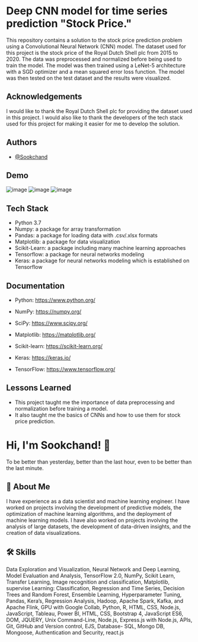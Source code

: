 
#  Deep CNN model for time series prediction "Stock Price."
This repository contains a solution to the stock price prediction problem using a Convolutional Neural Network (CNN) model. The dataset used for this project is the stock price of the Royal Dutch Shell plc from 2015 to 2020. The data was preprocessed and normalized before being used to train the model. The model was then trained using a LeNet-5 architecture with a SGD optimizer and a mean squared error loss function. The model was then tested on the test dataset and the results were visualized.

## Acknowledgements
I would like to thank the Royal Dutch Shell plc for providing the dataset used in this project. I would also like to thank the developers of the tech stack used for this project for making it easier for me to develop the solution.
## Authors

- [@Sookchand](https://github.com/Sookchand)


## Demo
![image](https://user-images.githubusercontent.com/34344439/210142223-00ba3f89-402f-463f-a9ba-a843c155628c.png)
![image](https://user-images.githubusercontent.com/34344439/210143291-f3bf3a28-c258-4022-bd7b-7ef00590adf0.png)
![image](https://user-images.githubusercontent.com/34344439/210142902-f9287123-03b9-4b11-97b9-2cf090d20344.png)



## Tech Stack
- Python 3.7
- Numpy: a package for array transformation
- Pandas: a package for loading data with .csv/.xlsx formats
- Matplotlib: a package for data visualization
- Scikit-Learn: a package including many machine learning approaches
- Tensorflow: a package for neural networks modeling
- Keras: a package for neural networks modeling which is established on Tensorflow
## Documentation
- Python: https://www.python.org/

- NumPy: https://numpy.org/

- SciPy: https://www.scipy.org/

- Matplotlib: https://matplotlib.org/

- Scikit-learn: https://scikit-learn.org/

- Keras: https://keras.io/

- TensorFlow: https://www.tensorflow.org/
## Lessons Learned
- This project taught me the importance of data preprocessing and normalization before training a model. 
- It also taught me the basics of CNNs and how to use them for stock price prediction.


# Hi, I'm Sookchand! 👋

To be better than yesterday, better than the last hour, even to be better than the last
minute.
## 🚀 About Me
I have experience as a data scientist and machine learning engineer. I have worked on
projects involving the development of predictive models, the optimization of machine
learning algorithms, and the deployment of machine learning models. I have also worked on
projects involving the analysis of large datasets, the development of data-driven insights,
and the creation of data visualizations.
## 🛠 Skills
Data Exploration and Visualization, Neural Network and Deep Learning, Model Evaluation
and Analysis, TensorFlow 2.0, NumPy, Scikit Learn, Transfer Learning, Image recognition and
classification, Matplotlib, supervise Learning: Classification, Regression and Time Series,
Decision Trees and Random Forest, Ensemble Learning, Hyperparameter Tuning, Pandas,
Kera’s, Regression Analysis, Hadoop, Apache Spark, Kafka, and Apache Flink, GPU with
Google Collab, Python, R, HTML, CSS, Node.js, JavaScript, Tableau, Power BI, HTML, CSS,
Bootstrap 4, JavaScript ES6, DOM, JQUERY, Unix Command-Line, Node.js, Express.js with Node.js,
APIs, Git, GitHub and Version control, EJS, Database- SQL, Mongo DB, Mongoose, Authentication and
Security, react.js
